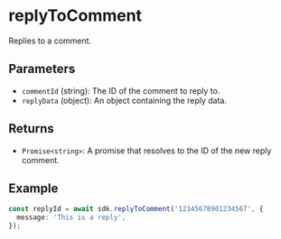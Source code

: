 # replyToComment

Replies to a comment.

## Parameters

- `commentId` (string): The ID of the comment to reply to.
- `replyData` (object): An object containing the reply data.

## Returns

- `Promise<string>`: A promise that resolves to the ID of the new reply comment.

## Example

```typescript
const replyId = await sdk.replyToComment('12345678901234567', {
  message: 'This is a reply',
});
```
